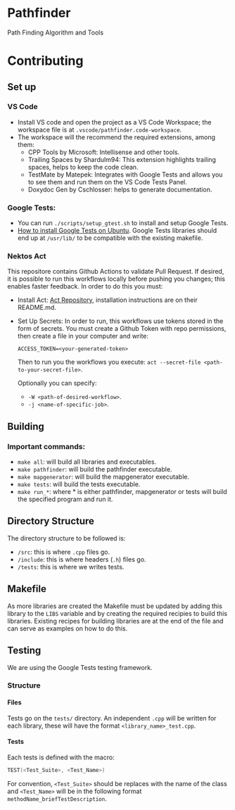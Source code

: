 # Pathfinder
Path Finding Algorithm and Tools

# Contributing
## Set up
### VS Code
- Install VS code and open the project as a VS Code Workspace; the workspace file is at `.vscode/pathfinder.code-workspace`.
- The workspace will the recommend the required extensions, among them:
  - CPP Tools by Microsoft: Intellisense and other tools.
  - Trailing Spaces by Shardulm94: This extension highlights trailing spaces, helps to keep the code clean.
  - TestMate by Matepek: Integrates with Google Tests and allows you to see them and run them on the VS Code Tests Panel.
  - Doxydoc Gen by Cschlosser: helps to generate documentation.

### Google Tests:
  - You can run `./scripts/setup_gtest.sh` to install and setup Google Tests.
  - [How to install Google Tests on Ubuntu](https://www.eriksmistad.no/getting-started-with-google-test-on-ubuntu/). Google Tests libraries should end up at           `/usr/lib/` to be compatible with the existing makefile.

### Nektos Act
This repositore contains Github Actions to validate Pull Request. If desired, it is possible to run this workflows locally before pushing you changes; this enables faster feedback.
In order to do this you must:
- Install Act: [Act Repository](https://github.com/nektos/act), installation instructions are on their README.md.
- Set Up Secrets: In order to run, this workflows use tokens stored in the form of secrets. You must create a Github Token with repo permissions, then create a     file in your computer and write:
  ```
  ACCESS_TOKEN=<your-generated-token>
  ```
  Then to run you the workflows you execute: `act --secret-file <path-to-your-secret-file>`.

  Optionally you can specify:
    - `-W <path-of-desired-workflow>`.
    - `-j <name-of-specific-job>`.

## Building
### Important commands:
- `make all`: will build all libraries and executables.
- `make pathfinder`: will build the pathfinder executable.
- `make mapgenerator`: will build the mapgenerator executable.
- `make tests`: will build the tests executable.
- `make run_*`: where * is either pathfinder, mapgenerator or tests will build the specified program and run it.

## Directory Structure
The directory structure to be followed is:
- `/src`: this is where `.cpp` files go.
- `/include`: this is where headers (`.h`) files go.
- `/tests`: this is where we writes tests.

## Makefile
As more libraries are created the Makefile must be updated by adding this library to the `LIBS` variable and by creating the required recipies to build this libraries. Existing recipes for building libraries are at the end of the file and can serve as examples on how to do this.

## Testing
We are using the Google Tests testing framework. 
### Structure
#### Files
Tests go on the `tests/` directory. An independent `.cpp` will be written for each library, these will have the format `<library_name>_test.cpp`.
#### Tests
Each tests is defined with the macro:
``` c++
TEST(<Test_Suite>, <Test_Name>)
```
For convention, `<Test_Suite>` should be replaces with the name of the class and `<Test_Name>` will be in the following format `methodName_briefTestDescription`.
